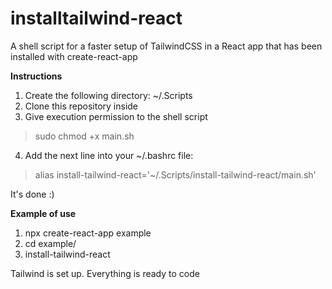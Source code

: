 # installtailwind-react
A shell script for a faster setup of TailwindCSS in a React app that has been installed with create-react-app

**Instructions**
1. Create the following directory: ~/.Scripts
2. Clone this repository inside
3. Give execution permission to the shell script
> sudo chmod +x main.sh
4. Add the next line into your ~/.bashrc file:
> alias install-tailwind-react='~/.Scripts/install-tailwind-react/main.sh'

It's done :)

**Example of use**  

1. npx create-react-app example
2. cd example/
3. install-tailwind-react

Tailwind is set up. Everything is ready to code
